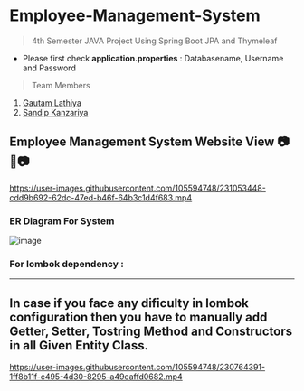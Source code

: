 # Employee-Management-System
> 4th Semester JAVA Project Using Spring Boot JPA  and Thymeleaf 

- Please first check **application.properties** : Databasename, Username and Password
> Team Members

1. [Gautam Lathiya](https://github.com/DigitalGit2003)
2. [Sandip Kanzariya](https://github.com/Sandip-Kanzariya)
   
## Employee Management System Website View 📷🎥📷
https://user-images.githubusercontent.com/105594748/231053448-cdd9b692-62dc-47ed-b46f-64b3c1d4f683.mp4

### ER Diagram For System 
![image](https://github.com/Sandip-Kanzariya/Employee-Management-System/assets/105594748/bc7ad8b9-48a0-494a-8da2-6fb1c639f1cd)

### For lombok dependency : 
---
**In case if you face any dificulty in lombok configuration then you have to manually add Getter, Setter, Tostring Method and Constructors in all Given Entity Class.**
---
https://user-images.githubusercontent.com/105594748/230764391-1ff8b11f-c495-4d30-8295-a49eaffd0682.mp4
